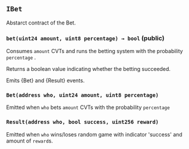 ## `IBet`



Abstarct contract of the Bet.


### `bet(uint24 amount, uint8 percentage) → bool` (public)



Consumes `amount` CVTs and runs the betting system with the probability
`percentage` .

Returns a boolean value indicating whether the betting succeeded.

Emits {Bet} and {Result} events.


### `Bet(address who, uint24 amount, uint8 percentage)`



Emitted when `who` bets `amount` CVTs with the probability `percentage`

### `Result(address who, bool success, uint256 reward)`



Emitted when `who` wins/loses random game with indicator 'success' and
amount of `reward`s.

